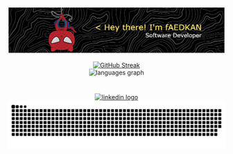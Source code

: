 ![Header](./spiderman-header.png)

<div align="center">
  <a href="https://git.io/streak-stats"><img src="https://streak-stats.demolab.com?user=fAEDKAN&border_radius=20&date_format=j%20M%5B%20Y%5D&background=45%2C616161%2C000000&stroke=FFE370&ring=FCFCFC&fire=FFE370&sideNums=FFE370&border=FFFFFF&currStreakNum=FFE370&sideLabels=FCFCFC&currStreakLabel=FFE370&dates=FCFCFC" alt="GitHub Streak" /></a>
</div>
<div align="center">
  <img src="https://github-readme-stats.vercel.app/api/top-langs?username=fAEDKAN&locale=en&hide_title=false&layout=compact&card_width=320&langs_count=8&theme=slateorange&hide_border=false&order=2" height="175" alt="languages graph"  />
</div>

###

<br clear="both">
<div align="center">
  <a href="https://www.linkedin.com/in/sommafederico/" target="_blank">
    <img src="https://img.shields.io/static/v1?message=LinkedIn&logo=linkedin&label=&color=0077B5&logoColor=white&labelColor=&style=for-the-badge" height="30" alt="linkedin logo"  />
  </a>
</div>

<div align="center">
  <img src="https://github.com/fAEDKAN/fAEDKAN/blob/output/github-contribution-grid-snake-dark.svg"/>
</div>

###
